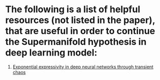 The following is a list of helpful resources (not listed in the paper), that are useful in order to continue the Supermanifold hypothesis in deep learning model:
=======

1. [Exponential expressivity in deep neural networks through transient chaos](https://arxiv.org/pdf/1606.05340v2.pdf)



